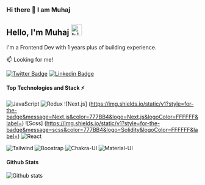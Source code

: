 ### Hi there 👋 I am Muhaj

<!--
**muhammod1/muhammod1** is a ✨ _special_ ✨ repository because its `README.md` (this file) appears on your GitHub profile.

Here are some ideas to get you started:

- 🔭 I’m currently working on ...
- 🌱 I’m currently learning ...
- 👯 I’m looking to collaborate on ...
- 🤔 I’m looking for help with ...
- 💬 Ask me about ...
- 📫 How to reach me: ...
- 😄 Pronouns: ...
- ⚡ Fun fact: ...
-->





## Hello, I'm Muhaj  <img src="https://emoji.slack-edge.com/T02HBS55FCG/cool-doge/aa3c8fd9037a0604.gif" width="28" alt="hi">

I'm a Frontend Dev with 1 years plus  of building experience.

:mailbox: Looking for me!

[![Twitter Badge](https://img.shields.io/badge/-@muhaj_dev-1ca0f1?style=flat&labelColor=1ca0f1&logo=twitter&logoColor=white)](https://twitter.com/muhaj_dev) [![Linkedin Badge](https://img.shields.io/badge/-Ajibade_Muhammod-0e76a8?style=flat&labelColor=0e76a8&logo=linkedin&logoColor=white)](https://www.linkedin.com/in/ajibade-olawale-6111911b5)

#### Top Technologies and Stack ⚡️

![JavaScript](https://img.shields.io/static/v1?style=for-the-badge&message=JavaScript&color=222222&logo=JavaScript&logoColor=F7DF1E&label=) ![Redux](https://img.shields.io/static/v1?style=for-the-badge&message=Reduxy&color=777BB4&logo=Redux&logoColor=FFFFFF&label=) ![Next.js] (https://img.shields.io/static/v1?style=for-the-badge&message=Next.js&color=777BB4&logo=Next.js&logoColor=FFFFFF&label=) ![Scss] (https://img.shields.io/static/v1?style=for-the-badge&message=scss&color=777BB4&logo=Solidity&logoColor=FFFFFF&label=) ![React](https://img.shields.io/static/v1?style=for-the-badge&message=React&color=222222&logo=React&logoColor=61DAFB&label=)

![Tailwind](https://img.shields.io/static/v1?style=for-the-badge&message=tailwind&color=777BB4&logo=Solidity&logoColor=FFFFFF&label=) ![Boostrap](https://img.shields.io/static/v1?style=for-the-badge&message=boostrap&color=777BB4&logo=Solidity&logoColor=FFFFFF&label=) ![Chakra-UI](https://img.shields.io/static/v1?style=for-the-badge&message=chakra-UI&color=777BB4&logo=Solidity&logoColor=FFFFFF&label=) ![Material-UI](https://img.shields.io/static/v1?style=for-the-badge&message=material-ui&color=777BB4&logo=Solidity&logoColor=FFFFFF&label=) 


<!-- #### Work  -->

<!-- Portfolio: https://github.com/muhammod1 -->
 
  
#### Github Stats 

![Github stats](https://github-readme-stats.vercel.app/api?username=muhammod1&count_private=true&theme=dark&hide=contribs,issues)
 
</details>
